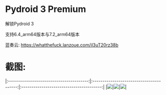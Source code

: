 # Pydroid 3 Premium
解锁Pydroid 3

支持6.4_arm64版本与7.2_arm64版本

蓝奏云:
https://whatthefuck.lanzoue.com/il3uT20rz38b

# 截图:
|:----------------------------------------:|:----------------------------------------:|:----------------------------------------:|
|<img src="https://github.com/yd5513868/yep.python.hook/blob/main/截图_1.png"/>|<img src="https://github.com/yd5513868/yep.python.hook/blob/main/截图_2.png"/>|<img src="https://github.com/yd5513868/yep.python.hook/blob/main/截图_3.png"/>|
